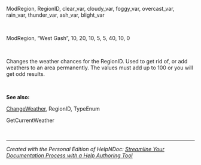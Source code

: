 # 

&nbsp;

ModRegion, RegionID, clear\_var, cloudy\_var, foggy\_var, overcast\_var, rain\_var, thunder\_var, ash\_var, blight\_var

&nbsp;

ModRegion, “West Gash”, 10, 20, 10, 5, 5, 40, 10, 0

&nbsp;

Changes the weather chances for the RegionID. Used to get rid of, or add weathers to an area permanently. The values must add up to 100 or you will get odd results.

&nbsp;

**See also:**

[ChangeWeather](<ChangeWeather.md>), RegionID, TypeEnum

GetCurrentWeather

&nbsp;


***
_Created with the Personal Edition of HelpNDoc: [Streamline Your Documentation Process with a Help Authoring Tool](<https://www.helpndoc.com/news-and-articles/2022-09-27-why-use-a-help-authoring-tool-instead-of-microsoft-word-to-produce-high-quality-documentation/>)_
